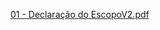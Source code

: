 
[01 - Declaração do EscopoV2.pdf](https://github.com/gabrielhnuter/gabrielhnuter/files/8748160/01.-.Declaracao.do.EscopoV2.pdf)
